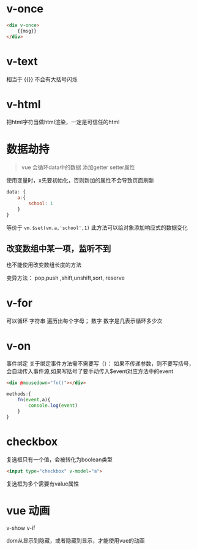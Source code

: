 # v-once
```html
<div v-once>
    {{msg}}
</div>
```
# v-text 
相当于 {{}} 不会有大括号闪烁

# v-html
把html字符当做html渲染，一定是可信任的html
# 数据劫持
> vue 会循环data中的数据 添加getter setter属性

使用变量时，x先要初始化，否则新加的属性不会导致页面刷新
```javascript
data: {
	a:{
		school: 1
	}
}
```
等价于
`vm.$set(vm.a,'school',1)`
此方法可以给对象添加响应式的数据变化

## 改变数组中某一项，监听不到
也不能使用改变数组长度的方法

变异方法： pop,push ,shift,unshift,sort, reserve
# v-for
可以循环
字符串 遍历出每个字母；
数字 数字是几表示循环多少次
# v-on
事件绑定
关于绑定事件方法需不需要写（）：
如果不传递参数，则不要写括号，会自动传入事件源,如果写括号了要手动传入$event对应方法中的event
```html
<div @mousedown="fn()"></div>
```
```javascript
methods:{
	fn(event,a){
		console.log(event)
	}
}
```
# checkbox
 复选框只有一个值，会被转化为boolean类型
 ```html
<input type="checkbox" v-model="a">
```
复选框为多个需要有value属性
 
# vue 动画 
v-show  v-if

dom从显示到隐藏，或者隐藏到显示，才能使用vue的动画
 